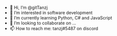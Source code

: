 - 👋 Hi, I’m @gitTanzj
- 👀 I’m interested in software development
- 🌱 I’m currently learning Python, C# and JavaScript
- 💞️ I’m looking to collaborate on ...
- 📫 How to reach me: tanzj#5487 on discord

<!---
gitTanzj/gitTanzj is a ✨ special ✨ repository because its `README.md` (this file) appears on your GitHub profile.
You can click the Preview link to take a look at your changes.
--->
